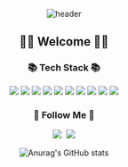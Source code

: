 <div align=center>
  
![header](https://capsule-render.vercel.app/api?type=wave&color=FFF0F5&height=150&section=header)

</div>

<h2 align=center>
👋🏻 Welcome 👋🏻
</h2>

<!-- <div align=center>
  
iOS 공부중

</div> -->

<!-- <div align=center>

<!-- [![Hits](https://hits.seeyoufarm.com/api/count/incr/badge.svg?url=https%3A%2F%2Fgithub.com%2Fgjbae1212%2Fhit-counter&count_bg=%238100C7&title_bg=%235A5A5A&icon=&icon_color=%23E7E7E7&title=hits&edge_flat=false&logo=Github&logoColor=white)](https://hits.seeyoufarm.com) -->
  
<!-- <a href="https://hits.seeyoufarm.com"><img src="https://hits.seeyoufarm.com/api/count/incr/badge.svg?url=https%3A%2F%2Fgithub.com%2Fgjbae1212%2Fhit-counter&count_bg=%23C57CCF&title_bg=%23555555&icon=github.svg&icon_color=%23E7E7E7&title=hits&edge_flat=false"/></a> -->
  
<!-- <a href="https://hits.seeyoufarm.com"><img src="https://hits.seeyoufarm.com/api/count/incr/badge.svg?url=https%3A%2F%2Fgithub.com%2Flxxyeon&count_bg=%2301BE48&title_bg=%23555555&icon=github.svg&icon_color=%23FFFDFD&title=hits&edge_flat=false"/></a> -->
  
<!-- </div>  -->

<div align=center>
<h3 align="center">📚 Tech Stack 📚</h3>
<img src="https://img.shields.io/badge/-C++-00599C?style=flat&logo=c%2B%2B&logoColor=white"/>  
<img src="https://img.shields.io/badge/Python-3776AB?style=flat&logo=Python&logoColor=white"/>
<img src="https://img.shields.io/badge/iOS-black?style=flat&logo=Apple&logoColor=white"/>
<img src="https://img.shields.io/badge/ObjC-blue?style=flat&logo=C&logoColor=white""/>
<img src="https://img.shields.io/badge/Swift-orange?style=flat&logo=Swift&logoColor=white"/>
<img src="https://img.shields.io/badge/html-E34F26?style=flat&logo=html5&logoColor=white"> 
<img src="https://img.shields.io/badge/css-1572B6?style=flat&logo=css3&logoColor=white">
<img src="https://img.shields.io/badge/mysql-4479A1?style=flat&logo=mysql&logoColor=white">
<img src="https://img.shields.io/badge/github-181717?style=flat&logo=github&logoColor=white"> <img src="https://img.shields.io/badge/linux-FCC624?style=flat&logo=linux&logoColor=black">

                                                     
<h3 align="center">🌈 Follow Me 🌈</h3>
<p align="center">
  <a href="https://lxxyeon.tistory.com/"><img src="https://img.shields.io/badge/Tech Blog-FFD400?style=flat&logo=TV Time&logoColor=white&link=https://lxxyeon.tistory.com"/></a>&nbsp
  <a href="mailto:lxxyeon@gmail.com"><img src="https://img.shields.io/badge/Gmail-d14836?style=flat&logo=Gmail&logoColor=white&link=lxxyeon@gmail.com"/></a>
</p>


</div>

<span>
</span> 
  
<div align=center>
  
![Anurag's GitHub stats](https://github-readme-stats.vercel.app/api?username=lxxyeon&show_icons=false&theme=default&hide=stars,contribs)
<!-- ![Top Langs](https://github-readme-stats.vercel.app/api/top-langs/?username=lxxyeon&layout=compact) -->
  
</div>


<!--
**lxxyeon/lxxyeon** is a ✨ _special_ ✨ repository because its `README.md` (this file) appears on your GitHub profile.

Here are some ideas to get you started:

- 🔭 I’m currently working on ...
- 🌱 I’m currently learning ...
- 👯 I’m looking to collaborate on ...
- 🤔 I’m looking for help with ...
- 💬 Ask me about ...
- 📫 How to reach me: ...
- 😄 Pronouns: ...
- ⚡ Fun fact: ...
-->
